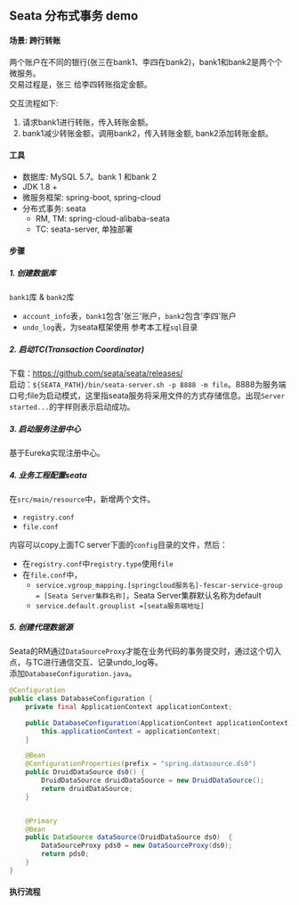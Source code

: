 ## Seata 分布式事务 demo

#### 场景: 跨行转账
两个账户在不同的银行(张三在bank1、李四在bank2)，bank1和bank2是两个个微服务。  
交易过程是，张三 给李四转账指定金额。    

交互流程如下: 
1. 请求bank1进行转账，传入转账金额。 
2. bank1减少转账金额，调用bank2，传入转账金额, bank2添加转账金额。

#### 工具
- 数据库: MySQL 5.7。bank 1 和bank 2
- JDK 1.8 +
- 微服务框架: spring-boot, spring-cloud
- 分布式事务: seata
    - RM, TM: spring-cloud-alibaba-seata 
    - TC: seata-server, 单独部署

#### 步骤
##### 1. 创建数据库
`bank1`库 & `bank2`库 
- `account_info`表，`bank1`包含'张三'账户，`bank2`包含'李四'账户
- `undo_log`表，为seata框架使用
参考本工程`sql`目录

##### 2. 启动TC(Transaction Coordinator)
下载：https://github.com/seata/seata/releases/  
启动：`${SEATA_PATH}/bin/seata-server.sh -p 8888 -m file`。8888为服务端口号;file为启动模式，这里指seata服务将采用文件的方式存储信息。出现`Server started...`的字样则表示启动成功。

##### 3. 启动服务注册中心
基于Eureka实现注册中心。

##### 4. 业务工程配置seata
在`src/main/resource`中，新增两个文件。
- `registry.conf`
- `file.conf`  

内容可以copy上面TC server下面的`config`目录的文件，然后：  
- 在`registry.conf`中`registry.type`使用`file`
- 在`file.conf`中，
    - `service.vgroup_mapping.[springcloud服务名]-fescar-service-group = [Seata Server集群名称]`，Seata Server集群默认名称为default  
    - `service.default.grouplist =[seata服务端地址]`

##### 5. 创建代理数据源
Seata的RM通过`DataSourceProxy`才能在业务代码的事务提交时，通过这个切入点，与TC进行通信交互、记录undo_log等。  
添加`DatabaseConfiguration.java`。

```java
@Configuration
public class DatabaseConfiguration {
    private final ApplicationContext applicationContext;

    public DatabaseConfiguration(ApplicationContext applicationContext) {
        this.applicationContext = applicationContext;
    }

    @Bean
    @ConfigurationProperties(prefix = "spring.datasource.ds0")
    public DruidDataSource ds0() {
        DruidDataSource druidDataSource = new DruidDataSource();
        return druidDataSource;
    }


    @Primary
    @Bean
    public DataSource dataSource(DruidDataSource ds0)  {
        DataSourceProxy pds0 = new DataSourceProxy(ds0);
        return pds0;
    }
}
```

#### 执行流程


